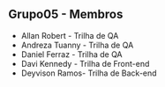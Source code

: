 ## Grupo05 - Membros

- Allan Robert - Trilha de QA
- Andreza Tuanny - Trilha de QA
- Daniel Ferraz - Trilha de QA
- Davi Kennedy - Trilha de Front-end
- Deyvison Ramos- Trilha de Back-end
